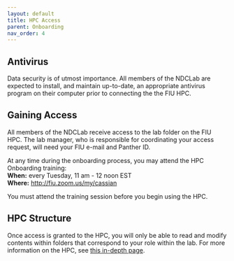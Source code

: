 ```yaml
---
layout: default
title: HPC Access
parent: Onboarding
nav_order: 4
---
```


## Antivirus
Data security is of utmost importance. All members of the NDCLab are expected to install, and maintain up-to-date, an appropriate antivirus program on their computer prior to connecting the the FIU HPC.

## Gaining Access
All members of the NDCLab receive access to the lab folder on the FIU HPC. The lab manager, who is responsible for coordinating your access request, will need your FIU e-mail and Panther ID.

At any time during the onboarding process, you may attend the HPC Onboarding training:<br/>
**When:** every Tuesday, 11 am - 12 noon EST<br/>
**Where:** http://fiu.zoom.us/my/cassian

You must attend the training session before you begin using the HPC.

## HPC Structure
Once access is granted to the HPC, you will only be able to read and modify contents within folders that correspond to your role within the lab. For more information on the HPC, see [this in-depth page](https://ndclab.github.io/wiki/docs/technical-docs/hpc-doc.html).